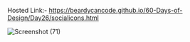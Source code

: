Hosted Link:- https://beardycancode.github.io/60-Days-of-Design/Day26/socialicons.html

![Screenshot (71)](https://github.com/Beardycancode/60-Days-of-Design/assets/96344411/0c30e29a-25f6-4b3e-ab08-0fa230f8468b)
